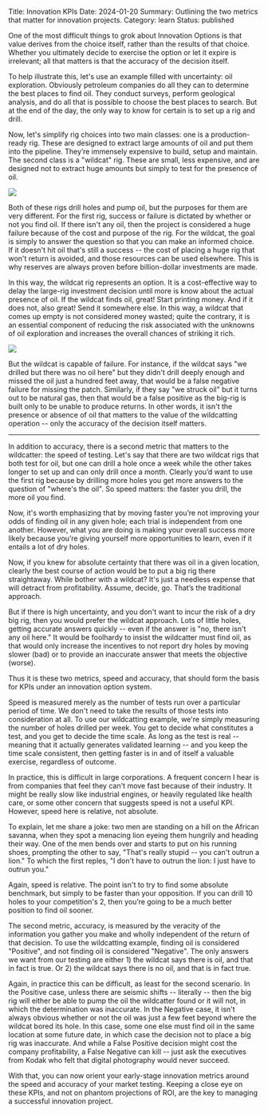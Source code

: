 Title: Innovation KPIs
Date: 2024-01-20
Summary: Outlining the two metrics that matter for innovation projects.
Category: learn
Status: published

One of the most difficult things to grok about Innovation Options is that value derives from the choice itself, rather than the results of that choice.  Whether you ultimately decide to exercise the option or let it expire is irrelevant; all that matters is that the accuracy of the decision itself.

To help illustrate this, let's use an example filled with uncertainty: oil exploration. Obviously petroleum companies do all they can to determine the best places to find oil. They conduct surveys, perform geological analysis, and do all that is possible to choose the best places to search. But at the end of the day, the only way to know for certain is to set up a rig and drill.

Now, let's simplify rig choices into two main classes: one is a production-ready rig. These are designed to extract large amounts of oil and put them into the pipeline. They’re immensely expensive to build, setup and maintain. The second class is a "wildcat" rig. These are small, less expensive, and are designed not to extract huge amounts but simply to test for the presence of oil. 

![]({static}big-rig.png)

Both of these rigs drill holes and pump oil, but the purposes for them are very different. For the first rig, success or failure is dictated by whether or not you find oil. If there isn't any oil, then the project is considered a huge failure because of the cost and purpose of the rig. For the wildcat, the goal is simply to answer the question so that you can make an informed choice. If it doesn't hit oil that's still a success -- the cost of placing a huge rig that won't return is avoided, and those resources can be used elsewhere.  This is why reserves are always proven before billion-dollar investments are made.

In this way, the wildcat rig represents an option.  It is a cost-effective way to delay the large-rig investment decision until more is know about the actual presence of oil.  If the wildcat finds oil, great!  Start printing money.  And if it does not, also great!  Send it somewhere else.  In this way, a wildcat that comes up empty is not considered money wasted; quite the contrary, it is an essential component of reducing the risk associated with the unknowns of oil exploration and increases the overall chances of striking it rich.

![]({static}wildcat.png)

But the wildcat is capable of failure.  For instance, if the wildcat says "we drilled but there was no oil here" but they didn't drill deeply enough and missed the oil just a hundred feet away, that would be a false negative failure for missing the patch.  Similarly, if they say "we struck oil" but it turns out to be natural gas, then that would be a false positive as the big-rig is built only to be unable to produce returns.  In other words, it isn't the presence or absence of oil that matters to the value of the wildcatting operation -- only the accuracy of the decision itself matters.

---

In addition to accuracy, there is a second metric that matters to the wildcatter: the speed of testing. Let's say that there are two wildcat rigs that both test for oil, but one can drill a hole once a week while the other takes longer to set up and can only drill once a month. Clearly you’d want to use the first rig because by drilling more holes you get more answers to the question of "where's the oil". So speed matters: the faster you drill, the more oil you find.

Now, it's worth emphasizing that by moving faster you’re not improving your odds of finding oil in any given hole; each trial is independent from one another. However, what you are doing is making your overall success more likely because you’re giving yourself more opportunities to learn, even if it entails a lot of dry holes.

Now, if you knew for absolute certainty that there was oil in a given location, clearly the best course of action would be to put a big rig there straightaway. While bother with a wildcat? It's just a needless expense that will detract from profitability. Assume, decide, go. That’s the traditional approach.

But if there is high uncertainty, and you don't want to incur the risk of a dry big rig, then you would prefer the wildcat approach. Lots of little holes, getting accurate answers quickly -- even if the answer is "no, there isn't any oil here."   It would be foolhardy to insist the wildcatter must find oil, as that would only increase the incentives to not report dry holes by moving slower (bad) or to provide an inaccurate answer that meets the objective (worse).

Thus it is these two metrics, speed and accuracy, that should form the basis for KPIs under an innovation option system.

Speed is measured merely as the number of tests run over a particular period of time. We don't need to take the results of those tests into consideration at all. To use our wildcatting example, we're simply measuring the number of holes drilled per week. You get to decide what constitutes a test, and you get to decide the time scale. As long as the test is real -- meaning that it actually generates validated learning -- and you keep the time scale consistent, then getting faster is in and of itself a valuable exercise, regardless of outcome.

In practice, this is difficult in large corporations.  A frequent concern I hear is from companies that feel they can't move fast because of their industry. It might be really slow like industrial engines, or heavily regulated like health care, or some other concern that suggests speed is not a useful KPI. However, speed here is relative, not absolute.

To explain, let me share a joke: two men are standing on a hill on the African savanna, when they spot a menacing lion eyeing them hungrily and heading their way. One of the men bends over and starts to put on his running shoes, prompting the other to say, "That's really stupid -- you can't outrun a lion." To which the first reples, "I don't have to outrun the lion: I just have to outrun you."

Again, speed is relative. The point isn't to try to find some absolute benchmark, but simply to be faster than your opposition. If you can drill 10 holes to your competition's 2, then you’re going to be a much better position to find oil sooner.

The second metric, accuracy, is measured by the veracity of the information you gather you make and wholly independent of the return of that decision.  To use the wildcatting example, finding oil is considered "Positive", and not finding oil is considered "Negative". The only answers we want from our testing are either 1) the wildcat says there is oil, and that in fact is true. Or 2)  the wildcat says there is no oil, and that is in fact true.

Again, in practice this can be difficult, as least for the second scenario.  In the Positive case, unless there are seismic shifts -- literally -- then the big rig will either be able to pump the oil the wildcatter found or it will not, in which the determination was inaccurate.  In the Negative case, it isn't always obvious whether or not the oil was just a few feet beyond where the wildcat bored its hole.  In this case, some one else must find oil in the same location at some future date, in which case the decision not to place a big rig was inaccurate.  And while a False Positive decision might cost the company profitability, a False Negative can kill -- just ask the executives from Kodak who felt that digital photography would never succeed.

With that, you can now orient your early-stage innovation metrics around the speed and accuracy of your market testing.  Keeping a close eye on these KPIs, and not on phantom projections of ROI, are the key to managing a successful innovation project.

